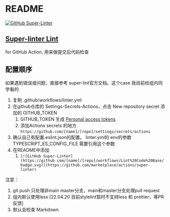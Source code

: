 # README

[![GitHub Super-Linter](https://github.com/hzz780/super-linter-demo/workflows/Lint%20Code%20Base/badge.svg)](https://github.com/marketplace/actions/super-linter)

## [Super-linter Lint](https://github.com/github/super-linter)

for GitHub Action, 用来做提交后代码检查

## 配置顺序
如果遇到错误或问题，直接参考 super-lint官方文档。这个case 我目前给组内同学看的

1. 复制 .github/workflows/linter.yml
2. 在github仓库的 Settings-Secrets-Actions，点击 New repository secret 添加的 GITHUB_TOKEN
   1. GITHUB_TOKEN 生成 [Personal access tokens](https://github.com/settings/tokens)
   2. 添加Actions secrets 的地方 ``https://github.com/[name]/[repo]/settings/secrets/actions``
3. 确认自己有配置.eslint.json的配置。 linter.yml的 env的参数 TYPESCRIPT_ES_CONFIG_FILE 需要引用这个参数
4. 在README中添加
   1. ``[![GitHub Super-Linter](https://github.com/[name]/[repo]/workflows/Lint%20Code%20Base/badge.svg)](https://github.com/marketplace/actions/super-linter)``

注意：
1. git push 只处理非main master分支，main和master分支处理pull request
2. 组内默认使用less [22.04.20 目前stylelint暂时不支持less 和 prettier，等PR反馈]
3. 默认会检查 Markdown





